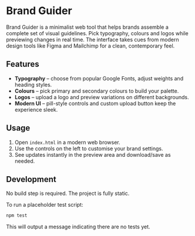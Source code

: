 # Brand Guider

Brand Guider is a minimalist web tool that helps brands assemble a complete set of
visual guidelines. Pick typography, colours and logos while previewing changes in
real time. The interface takes cues from modern design tools like Figma and Mailchimp
for a clean, contemporary feel.

## Features
- **Typography** – choose from popular Google Fonts, adjust weights and heading styles.
- **Colours** – pick primary and secondary colours to build your palette.
- **Logos** – upload a logo and preview variations on different backgrounds.
- **Modern UI** – pill-style controls and custom upload button keep the experience sleek.

## Usage
1. Open `index.html` in a modern web browser.
2. Use the controls on the left to customise your brand settings.
3. See updates instantly in the preview area and download/save as needed.

## Development
No build step is required. The project is fully static.

To run a placeholder test script:
```bash
npm test
```
This will output a message indicating there are no tests yet.
